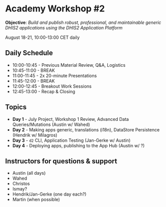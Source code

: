 # Academy Workshop #2

**Objective**: _Build and publish robust, professional, and maintainable generic DHIS2 applications using the DHIS2 Application Platform_

August 18-21, 10:00-13:00 CET daily

## Daily Schedule

  - 10:00-10:45 - Previous Material Review, Q&A, Logistics
  - 10:45-11:00 - BREAK
  - 11:00-11:45 - 2x 20-minute Presentations
  - 11:45-12:00 - BREAK
  - 12:00-12:45 - Breakout Work Sessions
  - 12:45-13:00 - Recap & Closing

## Topics

- **Day 1** - July Project, Workshop 1 Review, Advanced Data Queries/Mutations (Austin w/ Wahed)
- **Day 2** - Making apps generic, translations (i18n), DataStore Persistence (Hendrik w/ Milagros)
- **Day 3** - `d2` CLI, Application Testing (Jan-Gerke w/ Austin)
- **Day 4** - Deploying apps, publishing to the App Hub (Austin w/ ?)

## Instructors for questions & support

- Austin (all days)
- Wahed
- Christos
- Ismay?
- Hendrik/Jan-Gerke (one day each?)
- Martin (when possible)
